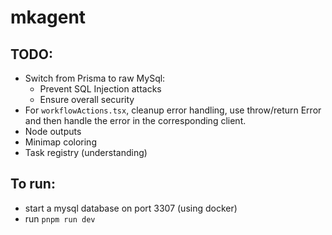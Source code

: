 # mkagent

## TODO:
- Switch from Prisma to raw MySql:
  - Prevent SQL Injection attacks
  - Ensure overall security
- For `workflowActions.tsx`, cleanup error handling, use throw/return Error and then handle the error in the corresponding client.
- Node outputs
- Minimap coloring
- Task registry (understanding)
## To run:
- start a mysql database on port 3307 (using docker)
- run `pnpm run dev`
